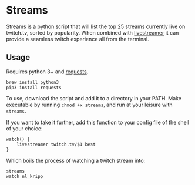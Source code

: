 # Streams

Streams is a python script that will list the top 25 streams currently live on twitch.tv, sorted by popularity. When combined with [livestreamer](https://github.com/chrippa/livestreamer) it can provide a seamless twitch experience all from the terminal. 

## Usage

Requires python 3+ and [requests](http://docs.python-requests.org/en/latest/).

```
brew install python3
pip3 install requests
```

To use, download the script and add it to a directory in your PATH. Make executable by running `chmod +x streams`, and run at your leisure with `streams`.

If you want to take it further, add this function to your config file of the shell of your choice:

```
watch() {
    livestreamer twitch.tv/$1 best
}
```

Which boils the process of watching a twitch stream into:

```
streams
watch nl_kripp
```

